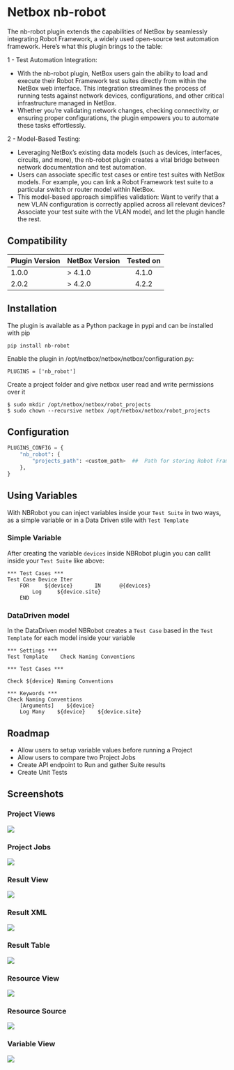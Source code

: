 # Netbox nb-robot

The nb-robot plugin extends the capabilities of NetBox by seamlessly integrating Robot Framework, a widely used open-source test automation framework. Here’s what this plugin brings to the table:

1 - Test Automation Integration:
* With the nb-robot plugin, NetBox users gain the ability to load and execute their Robot Framework test suites directly from within the NetBox web interface. This integration streamlines the process of running tests against network devices, configurations, and other critical infrastructure managed in NetBox.
* Whether you’re validating network changes, checking connectivity, or ensuring proper configurations, the plugin empowers you to automate these tasks effortlessly.

2 - Model-Based Testing:
* Leveraging NetBox’s existing data models (such as devices, interfaces, circuits, and more), the nb-robot plugin creates a vital bridge between network documentation and test automation.
* Users can associate specific test cases or entire test suites with NetBox models. For example, you can link a Robot Framework test suite to a particular switch or router model within NetBox.
* This model-based approach simplifies validation: Want to verify that a new VLAN configuration is correctly applied across all relevant devices? Associate your test suite with the VLAN model, and let the plugin handle the rest.


## Compatibility

| Plugin Version | NetBox Version | Tested on                      |
| ------------- |:-------------| :-----:|
| 1.0.0          | > 4.1.0                | 4.1.0                          |
| 2.0.2         | > 4.2.0                   | 4.2.2                 |

## Installation

The plugin is available as a Python package in pypi and can be installed with pip

```
pip install nb-robot
```
Enable the plugin in /opt/netbox/netbox/netbox/configuration.py:
```
PLUGINS = ['nb_robot']
```
Create a project folder and give netbox user read and write permissions over it
```
$ sudo mkdir /opt/netbox/netbox/robot_projects
$ sudo chown --recursive netbox /opt/netbox/netbox/robot_projects
```


## Configuration

```python
PLUGINS_CONFIG = {
    "nb_robot": {
        "projects_path": <custom_path>  ##  Path for storing Robot Framework project files
    },
}
```

## Using Variables

With NBRobot you can inject variables inside your `Test Suite` in two ways, as a simple variable or in a Data Driven stile with `Test Template`

### Simple Variable

After creating the variable `devices` inside NBRobot plugin you can callit inside your `Test Suite` like above:

```
*** Test Cases ***
Test Case Device Iter
    FOR     ${device}       IN      @{devices}
        Log     ${device.site}
    END
```

### DataDriven model

In the DataDriven model NBRobot creates a `Test Case` based in the `Test Template` for each model inside your variable

```
*** Settings ***
Test Template    Check Naming Conventions

*** Test Cases ***

Check ${device} Naming Conventions

*** Keywords ***
Check Naming Conventions
    [Arguments]    ${device}
    Log Many    ${device}    ${device.site}
```

## Roadmap

* Allow users to setup variable values before running a Project
* Allow users to compare two Project Jobs
* Create API endpoint to Run and gather Suite results
* Create Unit Tests

## Screenshots

### Project Views

![](docs/project_view.png)

### Project Jobs

![](docs/project_jobs_view.png)

### Result View

![](docs/result_view.png)

### Result XML

![](docs/result_xml.png)

### Result Table

![](docs/result_table.png)

### Resource View

![](docs/resource_view.png)

### Resource Source

![](docs/resource_source.png)

### Variable View

![](docs/variable.png)
